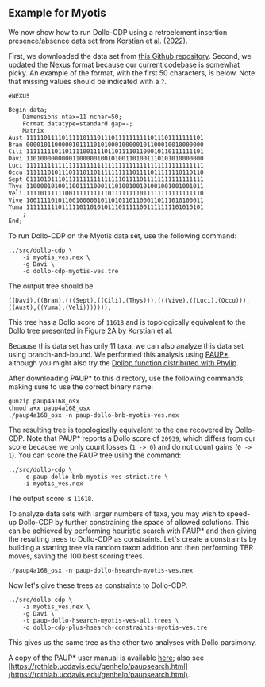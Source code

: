 Example for Myotis
------------------

We now show how to run Dollo-CDP using a retroelement insertion presence/absence data set from [Korstian et al. (2022)](https://doi.org/10.3390/genes13030399). 

First, we downloaded the data set from [this Github repository](https://github.com/jkorstia/retrophylogenomic_tools/blob/main/myotis_ves.nex). Second, we updated the Nexus format because our current codebase is somewhat picky. An example of the format, with the first 50 characters, is below. Note that missing values should be indicated with a `?`.

```
#NEXUS

Begin data;
	Dimensions ntax=11 nchar=50;
	Format datatype=standard gap=-;
	Matrix
Aust 11111011110111110111011101111111111011101111111101
Bran 00001011000001011110101000100000101100010010000000
Cili 11111111011011110011110110111101100010110111111101
Davi 11010000000001100000100101001101001110101010000000
Luci 11111111111111111111111111111111111111111111111111
Occu 11111101011101110110111111111101111011111110110110
Sept 01110101110111111111111111101111011111111111111111
Thys 11000010100110011110001110100100101001001001001011
Veli 11110111111001111111111011111111011111111111111110
Vive 10011110101100100000101101011011000110111010100011
Yuma 11111111101111101101010111011111001111111101010101
	;
End;
```

To run Dollo-CDP on the Myotis data set, use the following command:

```
../src/dollo-cdp \
    -i myotis_ves.nex \
    -g Davi \
    -o dollo-cdp-myotis-ves.tre
```

The output tree should be
```
((Davi),((Bran),(((Sept),((Cili),(Thys))),(((Vive),((Luci),(Occu))),((Aust),((Yuma),(Veli)))))));
```
This tree has a Dollo score of `11618` and is topologically equivalent to the Dollo tree presented in Figure 2A by Korstian et al.

Because this data set has only 11 taxa, we can also analyze this data set using branch-and-bound. We performed this analysis using [PAUP*](https://paup.phylosolutions.com), although you might also try the [Dollop function distributed with Phylip](https://evolution.genetics.washington.edu/phylip/doc/dollop.html).

After downloading PAUP* to this directory, use the following commands, making sure to use the correct binary name:
```
gunzip paup4a168_osx
chmod a+x paup4a168_osx
./paup4a168_osx -n paup-dollo-bnb-myotis-ves.nex 
```
The resulting tree is topologically equivalent to the one recovered by Dollo-CDP. Note that PAUP* reports a Dollo score of `20939`, which differs from our score because we only count losses (`1 -> 0`) and do not count gains (`0 -> 1`). You can score the PAUP tree using the command:
```
../src/dollo-cdp \
    -q paup-dollo-bnb-myotis-ves-strict.tre \
    -i myotis_ves.nex 
```
The output score is `11618`.

To analyze data sets with larger numbers of taxa, you may wish to speed-up Dollo-CDP by further constraining the space of allowed solutions. This can be achieved by performing heuristic search with PAUP* and then giving the resulting trees to Dollo-CDP as constraints. Let's create a constraints by building a starting tree via random taxon addition and then performing TBR moves, saving the 100 best scoring trees.
```
./paup4a168_osx -n paup-dollo-hsearch-myotis-ves.nex 
```
Now let's give these trees as constraints to Dollo-CDP.
```
../src/dollo-cdp \
    -i myotis_ves.nex \
    -g Davi \
    -t paup-dollo-hsearch-myotis-ves-all.trees \
    -o dollo-cdp-plus-hsearch-constraints-myotis-ves.tre
```
This gives us the same tree as the other two analyses with Dollo parsimony.

A copy of the PAUP* user manual is available [here](https://phylosolutions.com/paup-documentation/paupmanual.pdf); also see [https://rothlab.ucdavis.edu/genhelp/paupsearch.html](https://rothlab.ucdavis.edu/genhelp/paupsearch.html).
